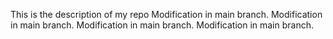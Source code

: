 This is the description of my repo
Modification in main branch.
Modification in main branch.
Modification in main branch.
Modification in main branch.
